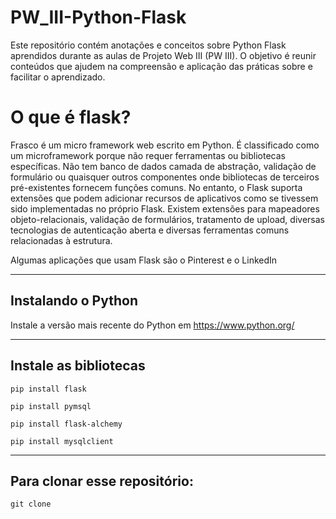 # PW_III-Python-Flask

Este repositório contém anotações e conceitos sobre Python Flask aprendidos durante as aulas de Projeto Web III (PW III). O objetivo é reunir conteúdos que ajudem na compreensão e aplicação das práticas sobre e facilitar o aprendizado.

# O que é flask?
Frasco é um micro framework web escrito em Python. É classificado como um microframework porque não requer ferramentas ou bibliotecas específicas. Não tem banco de dados camada de abstração, validação de formulário ou quaisquer outros componentes onde bibliotecas de terceiros pré-existentes fornecem funções comuns. No entanto, o Flask suporta extensões que podem adicionar recursos de aplicativos como se tivessem sido implementadas no próprio Flask. Existem extensões para mapeadores objeto-relacionais, validação de formulários, tratamento de upload, diversas tecnologias de autenticação aberta e diversas ferramentas comuns relacionadas à estrutura.

Algumas aplicações que usam Flask são o Pinterest e o LinkedIn

---
## Instalando o Python
Instale a versão mais recente do Python em https://www.python.org/ 

---

## Instale as bibliotecas
```
pip install flask

pip install pymsql

pip install flask-alchemy

pip install mysqlclient
```

---
## Para clonar esse repositório:

```
git clone 
```
